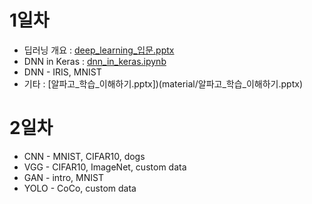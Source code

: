 # 1일차
- 딥러닝 개요 : [deep_learning_입문.pptx](material/deep_learning_입문.pptx)
- DNN in Keras : [dnn_in_keras.ipynb](material/dnn_in_keras.ipynb)
- DNN - IRIS, MNIST
- 기타 : [알파고_학습_이해하기.pptx])(material/알파고_학습_이해하기.pptx)

# 2일차
- CNN - MNIST, CIFAR10, dogs
- VGG - CIFAR10, ImageNet, custom data
- GAN - intro, MNIST
- YOLO - CoCo, custom data
